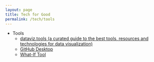 ```yaml
---
layout: page
title: Tech for Good
permalink: /tech/tools
---
```


- Tools
	- [dataviz.tools (a curated guide to the best tools, resources and technologies for data visualization)](http://dataviz.tools/)
	- [GitHub Desktop](https://help.github.com/desktop/guides/)
	- [What-If Tool](https://pair-code.github.io/what-if-tool/)